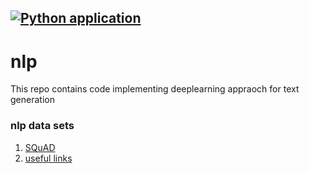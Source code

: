 [![Python application](https://github.com/ds-praveenkumar/nlp/actions/workflows/nlp-app.yml/badge.svg)](https://github.com/ds-praveenkumar/nlp/actions/workflows/nlp-app.yml)
---
# nlp 
This repo contains code implementing deeplearning appraoch for text generation


### nlp data sets
1. [SQuAD](https://rajpurkar.github.io/SQuAD-explorer/)
2. [useful links](https://blog.cambridgespark.com/50-free-machine-learning-datasets-natural-language-processing-d88fb9c5c8da)

